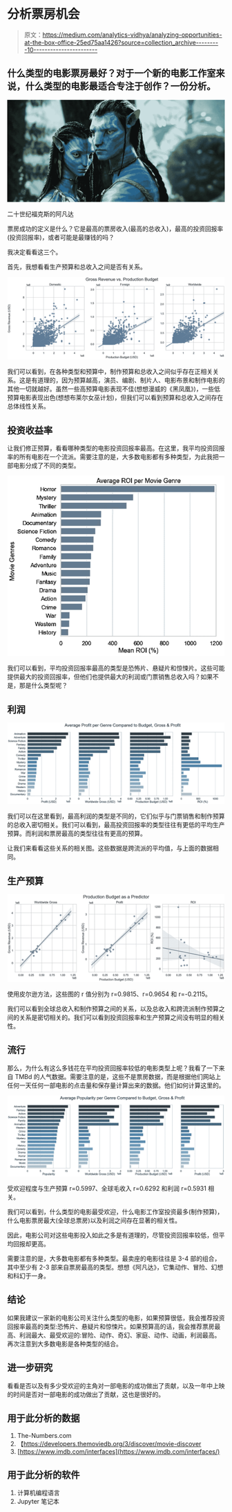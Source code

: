 # 分析票房机会

> 原文：<https://medium.com/analytics-vidhya/analyzing-opportunities-at-the-box-office-25ed75aa1426?source=collection_archive---------10----------------------->

## 什么类型的电影票房最好？对于一个新的电影工作室来说，什么类型的电影最适合专注于创作？一份分析。

![](img/ea095b664d85253de01a8421bc6eced0.png)

二十世纪福克斯的阿凡达

票房成功的定义是什么？它是最高的票房收入(最高的总收入)，最高的投资回报率(投资回报率)，或者可能是最赚钱的吗？

我决定看看这三个。

首先，我想看看生产预算和总收入之间是否有关系。

![](img/931712d87cc5afef9af6b05245ea917a.png)

我们可以看到，在各种类型和预算中，制作预算和总收入之间似乎存在正相关关系。这是有道理的，因为预算越高，演员、编剧、制片人、电影布景和制作电影的其他一切就越好。虽然一些高预算电影表现不佳(想想漫威的《黑凤凰》)，一些低预算电影表现出色(想想布莱尔女巫计划)，但我们可以看到预算和总收入之间存在总体线性关系。

## 投资收益率

让我们修正预算，看看哪种类型的电影投资回报率最高。在这里，我平均投资回报率的所有电影在一个流派。需要注意的是，大多数电影都有多种类型，为此我把一部电影分成了不同的类型。

![](img/83f11c94c347ae209edab39a4bdfa182.png)

我们可以看到，平均投资回报率最高的类型是恐怖片、悬疑片和惊悚片。这些可能提供最大的投资回报率，但他们也提供最大的利润或门票销售总收入吗？如果不是，那是什么类型呢？

## 利润

![](img/967370f5410e506e9ec7b3d9be8aa87a.png)

我们可以在这里看到，最高利润的类型是不同的，它们似乎与门票销售和制作预算的总收入密切相关。我们可以看到，最高投资回报率的类型往往有更低的平均生产预算。而利润和票房最高的类型往往有更高的预算。

让我们来看看这些关系的相关图。这些数据是跨流派的平均值，与上面的数据相同。

## 生产预算

![](img/14650ecbae0764776a37e8202c797052.png)

使用皮尔逊方法，这些图的 r 值分别为 r=0.9815、r=0.9654 和 r=-0.2115。

我们可以看到全球总收入和制作预算之间的关系，以及总收入和跨流派制作预算之间的关系是密切相关的。我们可以看到投资回报率和生产预算之间没有明显的相关性。

## 流行

那么，为什么有这么多钱花在平均投资回报率较低的电影类型上呢？我看了一下来自 TMBd 的人气数据。需要注意的是，这些不是票房数据，而是根据他们网站上任何一天任何一部电影的点击量和保存量计算出来的数据。他们如何计算这里的。

![](img/0359a53a109491cc26f295ca82e898c6.png)

受欢迎程度与生产预算 r=0.5997、全球毛收入 r=0.6292 和利润 r=0.5931 相关。

我们可以看到，什么类型的电影最受欢迎，什么电影工作室投资最多(制作预算)，什么电影票房最大(全球总票房)以及利润之间存在显著的相关性。

因此，电影公司对这些电影投入如此之多是有道理的，尽管投资回报率较低，但平均回报却更高。

需要注意的是，大多数电影都有多种类型。最卖座的电影往往是 3-4 部的组合，其中至少有 2-3 部来自票房最高的类型。想想《阿凡达》，它集动作、冒险、幻想和科幻于一身。

## **结论**

如果我建议一家新的电影公司关注什么类型的电影，如果预算很低，我会推荐投资回报率最高的类型:恐怖片、悬疑片和惊悚片。如果预算高的话，我会推荐票房最高、利润最大、最受欢迎的:冒险、动作、奇幻、家庭、动作、动画，利润最高。再次注意到大多数电影是各种类型的结合。

## 进一步研究

看看是否以及有多少受欢迎的主角对一部电影的成功做出了贡献，以及一年中上映的时间是否对一部电影的成功做出了贡献，这也是很好的。

## 用于此分析的数据

1.  The-Numbers.com
2.  【https://developers.themoviedb.org/3/discover/movie-discover 
3.  [https://www.imdb.com/interfaces](https://www.imdb.com/interfaces/)

## 用于此分析的软件

1.  计算机编程语言
2.  Jupyter 笔记本